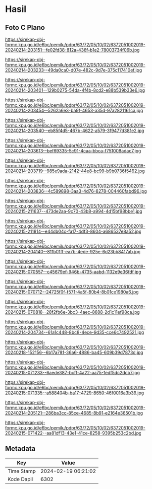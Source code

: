 # Hasil

## Foto C Plano

https://sirekap-obj-formc.kpu.go.id/e6bc/pemilu/pdpr/63/72/05/10/02/6372051002019-20240214-203151--fe02fd38-812a-436f-b1e2-78003734f06b.jpg

https://sirekap-obj-formc.kpu.go.id/e6bc/pemilu/pdpr/63/72/05/10/02/6372051002019-20240214-203233--49da0ca0-d07e-482c-9d7e-375c117410ef.jpg

https://sirekap-obj-formc.kpu.go.id/e6bc/pemilu/pdpr/63/72/05/10/02/6372051002019-20240214-203401--129b0275-54da-4f4b-8cd2-e88b539b33e6.jpg

https://sirekap-obj-formc.kpu.go.id/e6bc/pemilu/pdpr/63/72/05/10/02/6372051002019-20240214-203454--5262a6e3-ba9f-4653-a35d-97a2821161ca.jpg

https://sirekap-obj-formc.kpu.go.id/e6bc/pemilu/pdpr/63/72/05/10/02/6372051002019-20240214-203540--eb85f4d5-467b-4622-a579-3f9477d381e2.jpg

https://sirekap-obj-formc.kpu.go.id/e6bc/pemilu/pdpr/63/72/05/10/02/6372051002019-20240214-203613--bef69335-5c91-4caa-bbca-f751008adac7.jpg

https://sirekap-obj-formc.kpu.go.id/e6bc/pemilu/pdpr/63/72/05/10/02/6372051002019-20240214-203719--985e9ada-2142-44e8-bc99-b9b0736f5492.jpg

https://sirekap-obj-formc.kpu.go.id/e6bc/pemilu/pdpr/63/72/05/10/02/6372051002019-20240214-203836--4c589898-3aa3-4d76-8278-004460fabd96.jpg

https://sirekap-obj-formc.kpu.go.id/e6bc/pemilu/pdpr/63/72/05/10/02/6372051002019-20240215-211637--473de2aa-9c70-43b8-a994-4d15bf98bbe1.jpg

https://sirekap-obj-formc.kpu.go.id/e6bc/pemilu/pdpr/63/72/05/10/02/6372051002019-20240215-211814--e44db04c-fa17-4df3-8604-a686537e8a52.jpg

https://sirekap-obj-formc.kpu.go.id/e6bc/pemilu/pdpr/63/72/05/10/02/6372051002019-20240214-204140--811b01ff-ea7b-4ede-925e-6d23bb8417ab.jpg

https://sirekap-obj-formc.kpu.go.id/e6bc/pemilu/pdpr/63/72/05/10/02/6372051002019-20240215-070557--c45679ef-946b-4735-aabd-1132e9e36fdf.jpg

https://sirekap-obj-formc.kpu.go.id/e6bc/pemilu/pdpr/63/72/05/10/02/6372051002019-20240215-070712--24725f0f-f571-4a5f-80b4-8b01ce1980a6.jpg

https://sirekap-obj-formc.kpu.go.id/e6bc/pemilu/pdpr/63/72/05/10/02/6372051002019-20240215-070818--28f2fb6e-3bc3-4aec-8688-2d1c11ef98ca.jpg

https://sirekap-obj-formc.kpu.go.id/e6bc/pemilu/pdpr/63/72/05/10/02/6372051002019-20240214-204734--61a1c448-8bc8-4ece-9d35-cce6c7492521.jpg

https://sirekap-obj-formc.kpu.go.id/e6bc/pemilu/pdpr/63/72/05/10/02/6372051002019-20240218-152156--6b17a781-36a6-4886-ba45-609b39d7873d.jpg

https://sirekap-obj-formc.kpu.go.id/e6bc/pemilu/pdpr/63/72/05/10/02/6372051002019-20240215-071233--6aede387-bcff-4a22-aa75-1edf5dc2dcb7.jpg

https://sirekap-obj-formc.kpu.go.id/e6bc/pemilu/pdpr/63/72/05/10/02/6372051002019-20240215-071335--a588404b-ba17-4729-8650-46f0016a3b39.jpg

https://sirekap-obj-formc.kpu.go.id/e6bc/pemilu/pdpr/63/72/05/10/02/6372051002019-20240214-205121--286ba3cc-85ce-4685-8b91-e2164e36501b.jpg

https://sirekap-obj-formc.kpu.go.id/e6bc/pemilu/pdpr/63/72/05/10/02/6372051002019-20240215-071422--aa81df13-43e1-41ce-8258-9395b253c2bd.jpg


## Metadata

| Key        | Value               |
| ---------- | ------------------- |
| Time Stamp | 2024-02-19 06:21:02 |
| Kode Dapil | 6302                |



